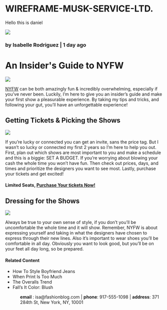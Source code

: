 # WIREFRAME-MUSK-SERVICE-LTD.
Hello this is daniel
<!DOCTYPE html>
<html>
  <head>
    <title>Everyday with Isa </title>
  </head>
  <body>
    <nav>
    <a href="#contact"><img src="https://content.codecademy.com/courses/learn-html/elements-and-structure/profile.jpg" /> </a>
    </nav>
    <h3> by Isabelle Rodriguez | 1 day ago </h3>
    <h1>An Insider's Guide to NYFW</h1>
    <img src="https://content.codecademy.com/courses/learn-html/elements-and-structure/image-one.jpeg"/>
    <p> <a href="https://en.wikipedia.org/wiki/New_York_Fashion_Week." target = "_blank">NYFW</a> can be both amazingly fun & incredibly overwhelming, especially if you’ve never been. Luckily, I’m here to give you an insider’s guide and make your first show a pleasurable experience. By taking my tips and tricks, and following your gut, you’ll have an unforgettable experience!</p>
    <h2>Getting Tickets & Picking the Shows</h2>
    <img src="https://content.codecademy.com/courses/learn-html/elements-and-structure/image-two.jpeg" />
    <p> If you’re lucky or connected you can get an invite, sans the price tag. But I wasn’t so lucky or connected my first 2 years so I’m here to help you out. First, plan out which shows are most important to you and make a schedule and this is a biggie: SET A BUDGET. If you’re worrying about blowing your cash the whole time you won’t have fun. Then check out prices, days, and times and prioritize the designers you want to see most. Lastly, purchase your tickets and get excited!</p>
    <h4>Limited Seats, <a href="https://www.springfair.com/exhibit/apply-for-a-stand" target ="_blank">Purchase Your tickets Now!</a></h4>
    <h2> Dressing for the Shows</h2>
    <img src="https://content.codecademy.com/courses/learn-html/elements-and-structure/image-three.jpeg" />
    <p> Always be true to your own sense of style, if you don’t you’ll be uncomfortable the whole time and it will show. Remember, NYFW is about expressing yourself and taking in what the designers have chosen to express through their new lines. Also it’s important to wear shoes you’ll be comfortable in all day. Obviously you want to look good, but you’ll be on your feet all day long, so be prepared.</p>
    <h4> Related Content</h4>
    <ul>
      <li> How To Style Boyfriend Jeans</li>
      <li> When Print Is Too Much</li>
      <li> The Overalls Trend</li>
      <li>Fall’s It Color: Blush</li>
    <ul>
    <div id="contact">
      <p><strong> email </strong>: isa@fashionblog.com | <strong>phone</strong>: 917-555-1098 | <strong>address</strong>: 371 284th St, New York, NY, 10001

 </p>
    </div>
  </body>
</html>
